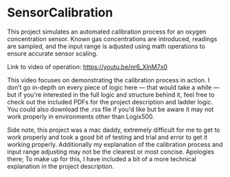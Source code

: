 # SensorCalibration
This project simulates an automated calibration process for an oxygen concentration sensor.  Known gas concentrations are introduced, readings are sampled, and the input range is adjusted using math operations to ensure accurate sensor scaling.

Link to video of operation: https://youtu.be/nr6_XlnM7x0

This video focuses on demonstrating the calibration process in action. I don’t go in-depth on every piece of logic here — that would take a while — but if you're interested in the full logic and structure behind it, feel free to check out the included PDFs for the project description and ladder logic. You could also download the .rss file if you'd like but be aware it may not work properly in environments other than Logix500. 

Side note, this project was a mac daddy, extremely difficult for me to get to work properly and took a good bit of testing and trial and error to get it working properly.  Additionally my explanation of the calibration process and input range adjusting may not be the clearest or most concise. Apologies there; To make up for this,  I have included a bit of a more technical explanation in the project description. 
